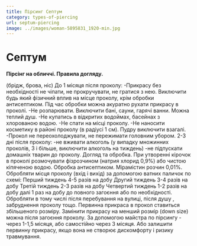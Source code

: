```yaml
---
title: Пірсинг Септум
category: types-of-piercing
url: septum-piercing
image: ../images/woman-5895831_1920-min.jpg
---
```


# Септум

**Пірсінг на обличчі. Правила догляду.**

(брідж, брова, ніс)
До 1 місяця після проколу:
-Прикрасу без необхідності не чіпати, не прокручувати, не гратися з нею. Виключити будь який фізичний вплив на місце проколу, крім обробки антисептиком. Під час обробки можна акуратно рухати прикрасу в проколі.
-Не розпарювати. Виключити бані, сауни, гарячі ванни. Можна теплий душ.
-Не купатись в відкритих водоймах, басейнах з хлорованою водою.
-Не спати на місці проколу.
-Не наносити косметику в районі проколу (в радіусі 1 см). Пудру виключити взагалі.
-Прокол не переохолоджувати, не пережимати головним убором.
2-3 дні після проколу:
-не вживати алкоголь (у випадку множинних проколів, 3 і більше, виключити алкоголь на тиждень)
-не підпускати домашніх тварин до проколу.
Догляд та обробка.
При утворенні кірочок в проколі розмочувати фізрозчином (натрия хлорид 0,9%) або чистою кіпяченою водою.
Обробка антисептиком. Мірамістин розчин 0,01%.
Обробляти місця проколу (вхід і вихід) за допомогою ватних паличок по схемі:
Перший тиждень 4-5 разів на добу
Другий тиждень 3-4 разів на добу
Третій тиждень 2-3 разів на добу
Четвертий тиждень 1-2 разів на добу
далі 1 раз на добу до повного загоєння або по необхідності.
Обробляти в тому числі після перебування на вулиці, після душу , забруднення проколу тощо.
Первинна прикраса в прокол ставиться збільшеного розміру. Замінити прикрасу на менший розмір (down size) можна після загоєння проколу. За допомогою майстра по пірсингу - через 1-1,5 місяця, або самостійно через 3 місяця. Або залишити первинну прикрасу, якщо вона не створює дискомфорту і ризику травмування.
